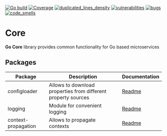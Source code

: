 [![Go build](https://github.com/Netcracker/qubership-core-lib-go/actions/workflows/go-build.yml/badge.svg)](https://github.com/Netcracker/qubership-core-lib-go/actions/workflows/go-build.yml)
[![Coverage](https://sonarcloud.io/api/project_badges/measure?metric=coverage&project=Netcracker_qubership-core-lib-go)](https://sonarcloud.io/summary/overall?id=Netcracker_qubership-core-lib-go)
[![duplicated_lines_density](https://sonarcloud.io/api/project_badges/measure?metric=duplicated_lines_density&project=Netcracker_qubership-core-lib-go)](https://sonarcloud.io/summary/overall?id=Netcracker_qubership-core-lib-go)
[![vulnerabilities](https://sonarcloud.io/api/project_badges/measure?metric=vulnerabilities&project=Netcracker_qubership-core-lib-go)](https://sonarcloud.io/summary/overall?id=Netcracker_qubership-core-lib-go)
[![bugs](https://sonarcloud.io/api/project_badges/measure?metric=bugs&project=Netcracker_qubership-core-lib-go)](https://sonarcloud.io/summary/overall?id=Netcracker_qubership-core-lib-go)
[![code_smells](https://sonarcloud.io/api/project_badges/measure?metric=code_smells&project=Netcracker_qubership-core-lib-go)](https://sonarcloud.io/summary/overall?id=Netcracker_qubership-core-lib-go)

# Core

**Go Core** library provides common functionality for Go based microservices

## Packages

|Package|Description|Documentation|
|---|---|---|
|configloader|Allows to download properties from different property sources|[Readme](configloader/README.md)|
|logging|Module for convenient logging|[Readme](logging/README.md)|
|context-propagation|Allows to propagate contexts|[Readme](context-propagation/README.md)|




